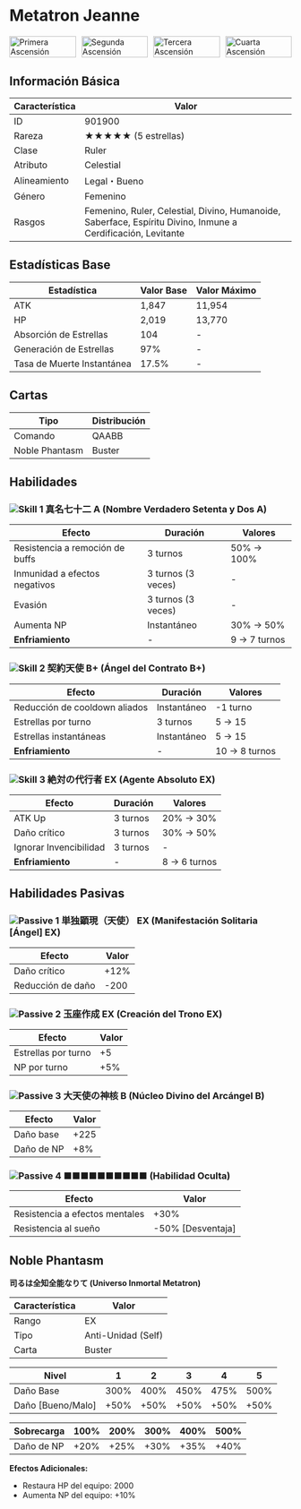 # Metatron Jeanne

<div style="display: grid; grid-template-columns: repeat(4, 1fr); gap: 10px; margin: 20px 0;">
    <img src="https://static.atlasacademy.io/JP/CharaGraph/901900/901900a@1.png" alt="Primera Ascensión" style="width: 100%; height: auto;">
    <img src="https://static.atlasacademy.io/JP/CharaGraph/901900/901900a@2.png" alt="Segunda Ascensión" style="width: 100%; height: auto;">
    <img src="https://static.atlasacademy.io/JP/CharaGraph/901900/901900b@1.png" alt="Tercera Ascensión" style="width: 100%; height: auto;">
    <img src="https://static.atlasacademy.io/JP/CharaGraph/901900/901900b@2.png" alt="Cuarta Ascensión" style="width: 100%; height: auto;">
</div>


## Información Básica

| Característica | Valor |
|---------------|-------|
| ID | 901900 |
| Rareza | ★★★★★ (5 estrellas) |
| Clase | Ruler |
| Atributo | Celestial |
| Alineamiento | Legal・Bueno |
| Género | Femenino |
| Rasgos | Femenino, Ruler, Celestial, Divino, Humanoide, Saberface, Espíritu Divino, Inmune a Cerdificación, Levitante |

## Estadísticas Base

| Estadística | Valor Base | Valor Máximo |
|-------------|------------|--------------|
| ATK | 1,847 | 11,954 |
| HP | 2,019 | 13,770 |
| Absorción de Estrellas | 104 | - |
| Generación de Estrellas | 97% | - |
| Tasa de Muerte Instantánea | 17.5% | - |

## Cartas

| Tipo | Distribución |
|------|--------------|
| Comando | QAABB |
| Noble Phantasm | Buster |

## Habilidades

### <img src="https://static.atlasacademy.io/JP/SkillIcons/skill_00416.png" alt="Skill 1" class="skill-icon"> 真名七十二 A (Nombre Verdadero Setenta y Dos A)

| Efecto | Duración | Valores |
|--------|-----------|---------|
| Resistencia a remoción de buffs | 3 turnos | 50% → 100% |
| Inmunidad a efectos negativos | 3 turnos (3 veces) | - |
| Evasión | 3 turnos (3 veces) | - |
| Aumenta NP | Instantáneo | 30% → 50% |
| **Enfriamiento** | - | 9 → 7 turnos |

### <img src="https://static.atlasacademy.io/JP/SkillIcons/skill_00609.png" alt="Skill 2" class="skill-icon"> 契約天使 B+ (Ángel del Contrato B+)

| Efecto | Duración | Valores |
|--------|-----------|---------|
| Reducción de cooldown aliados | Instantáneo | -1 turno |
| Estrellas por turno | 3 turnos | 5 → 15 |
| Estrellas instantáneas | Instantáneo | 5 → 15 |
| **Enfriamiento** | - | 10 → 8 turnos |

### <img src="https://static.atlasacademy.io/JP/SkillIcons/skill_00300.png" alt="Skill 3" class="skill-icon"> 絶対の代行者 EX (Agente Absoluto EX)

| Efecto | Duración | Valores |
|--------|-----------|---------|
| ATK Up | 3 turnos | 20% → 30% |
| Daño crítico | 3 turnos | 30% → 50% |
| Ignorar Invencibilidad | 3 turnos | - |
| **Enfriamiento** | - | 8 → 6 turnos |

## Habilidades Pasivas

### <img src="https://static.atlasacademy.io/JP/SkillIcons/skill_00101.png" alt="Passive 1" class="skill-icon"> 単独顕現（天使） EX (Manifestación Solitaria [Ángel] EX)

| Efecto | Valor |
|--------|-------|
| Daño crítico | +12% |
| Reducción de daño | -200 |

### <img src="https://static.atlasacademy.io/JP/SkillIcons/skill_00605.png" alt="Passive 2" class="skill-icon"> 玉座作成 EX (Creación del Trono EX)

| Efecto | Valor |
|--------|-------|
| Estrellas por turno | +5 |
| NP por turno | +5% |

### <img src="https://static.atlasacademy.io/JP/SkillIcons/skill_00326.png" alt="Passive 3" class="skill-icon"> 大天使の神核 B (Núcleo Divino del Arcángel B)

| Efecto | Valor |
|--------|-------|
| Daño base | +225 |
| Daño de NP | +8% |

### <img src="https://static.atlasacademy.io/JP/SkillIcons/skill_00401.png" alt="Passive 4" class="skill-icon"> ■■■■■■■■■■ (Habilidad Oculta)

| Efecto | Valor |
|--------|-------|
| Resistencia a efectos mentales | +30% |
| Resistencia al sueño | -50% [Desventaja] |

## Noble Phantasm
**司るは全知全能なりて (Universo Inmortal Metatron)**

| Característica | Valor |
|----------------|-------|
| Rango | EX |
| Tipo | Anti-Unidad (Self) |
| Carta | Buster |

| Nivel | 1 | 2 | 3 | 4 | 5 |
|-------|---|---|---|---|---|
| Daño Base | 300% | 400% | 450% | 475% | 500% |
| Daño [Bueno/Malo] | +50% | +50% | +50% | +50% | +50% |

| Sobrecarga | 100% | 200% | 300% | 400% | 500% |
|------------|------|------|------|------|------|
| Daño de NP | +20% | +25% | +30% | +35% | +40% |

**Efectos Adicionales:**
- Restaura HP del equipo: 2000
- Aumenta NP del equipo: +10%